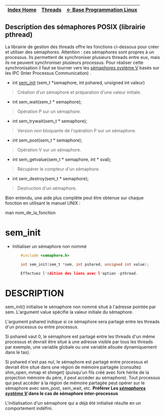 [Index Home](/) | [Threads](.) | [<- Base Programmation Linux](..) 
-----------------|-------------| ------------------

## Description des sémaphores POSIX (librairie pthread)

La librairie de gestion des threads offre les fonctions ci-dessous pour créer et utiliser des sémaphores. Attention : ces sémaphores sont propres à un processus. Ils permettent de synchroniser plusieurs threads entre eux, mais ils ne peuvent synchroniser plusieurs processus. Pour réaliser cette synchronisation il faut se tourner vers les [sémaphores système V](/ProgAvancee/SemaphorePourProc/semaphor.md) basés sur les IPC (Inter Processus Communication) .

* int [sem_init](#sem_init) (sem_t *semaphore, int pshared, unsigned int valeur)
> Création d'un sémaphore et préparation d'une valeur initiale.
* int sem_wait(sem_t * semaphore);
> Opération P sur un sémaphore.
* int sem_trywait(sem_t * semaphore);
> Version non bloquante de l'opération P sur un sémaphore.
* int sem_post(sem_t * semaphore);
> Opération V sur un sémaphore.
* int sem_getvalue(sem_t * semaphore, int * sval);
> Récupérer le compteur d'un sémaphore.
* int sem_destroy(sem_t * semaphore);
> Destruction d'un sémaphore.

Bien entendu, une aide plus complète peut être obtenue sur chaque fonction en utilisant le manuel UNIX :

man nom_de_la_fonction

# sem_init 
- Initialiser un sémaphore non nommé

```C
       #include <semaphore.h>

       int sem_init(sem_t *sem, int pshared, unsigned int value);

       Effectuez l'édition des liens avec l'option -pthread.
```
# DESCRIPTION
sem_init()  initialise le sémaphore non nommé situé à l'adresse pointée par sem. L'argument value spécifie la valeur initiale du sémaphore.

L'argument pshared indique si  ce  sémaphore  sera  partagé  entre  les threads d'un processus ou entre processus.

Si pshared vaut 0, le sémaphore est partagé entre les threads d'un même processus et devrait être situé à une adresse visible par tous les threads par  exemple,  une variable globale ou une variable allouée dynamiquement dans le tas).

Si pshared n'est pas nul, le sémaphore est partagé entre  processus  et devrait  être  situé  dans  une  région  de mémoire partagée (consultez shm_open, mmap et shmget) (puisqu'un fils  créé  avec  fork hérite de la projection mémoire du père, il peut accéder au sémaphore). Tout processus qui peut accéder à la région de  mémoire  partagée  peut opérer sur le sémaphore avec sem_post, sem_wait, etc. **Préférer Les _[sémaphores système V](/ProgAvancee/SemaphorePourProc/semaphor.md)_ dans le cas de sémaphore inter-processus**

L'initialisation d'un sémaphore qui a déjà été initialisé résulte en un comportement indéfini.
